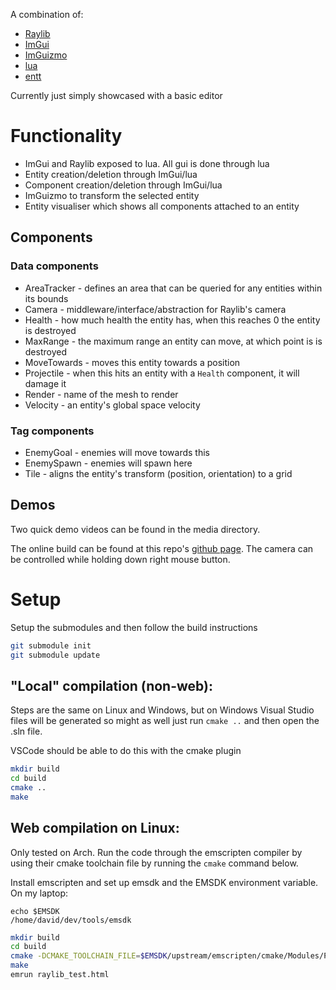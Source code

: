 A combination of:
- [Raylib](https://www.raylib.com/)
- [ImGui](https://www.raylib.com/)
- [ImGuizmo](https://github.com/CedricGuillemet/ImGuizmo)
- [lua](https://www.lua.org/)
- [entt](https://github.com/skypjack/entt)

Currently just simply showcased with a basic editor

# Functionality
- ImGui and Raylib exposed to lua. All gui is done through lua
- Entity creation/deletion through ImGui/lua
- Component creation/deletion through ImGui/lua
- ImGuizmo to transform the selected entity
- Entity visualiser which shows all components attached to an entity

## Components
### Data components
- AreaTracker - defines an area that can be queried for any entities within its bounds
- Camera - middleware/interface/abstraction for Raylib's camera
- Health - how much health the entity has, when this reaches 0 the entity is destroyed
- MaxRange - the maximum range an entity can move, at which point is is destroyed
- MoveTowards - moves this entity towards a position
- Projectile - when this hits an entity with a `Health` component, it will damage it
- Render - name of the mesh to render
- Velocity - an entity's global space velocity

### Tag components
- EnemyGoal - enemies will move towards this
- EnemySpawn - enemies will spawn here
- Tile - aligns the entity's transform (position, orientation) to a grid

## Demos

Two quick demo videos can be found in the media directory.

The online build can be found at this repo's
[github page](https://davidlyheddanielsson.github.io/raylib-scripting/).  The
camera can be controlled while holding down right mouse button.

# Setup

Setup the submodules and then follow the build instructions

```bash
git submodule init
git submodule update
```

## "Local" compilation (non-web):

Steps are the same on Linux and Windows, but on Windows Visual Studio files will
be generated so might as well just run `cmake ..` and then open the .sln file.

VSCode should be able to do this with the cmake plugin

```bash
mkdir build
cd build
cmake ..
make
```

## Web compilation on Linux:

Only tested on Arch. Run the code through the emscripten compiler by using their
cmake toolchain file by running the `cmake` command below.

Install emscripten and set up emsdk and the EMSDK environment variable. On my
laptop:
```
echo $EMSDK
/home/david/dev/tools/emsdk
```

```bash
mkdir build
cd build
cmake -DCMAKE_TOOLCHAIN_FILE=$EMSDK/upstream/emscripten/cmake/Modules/Platform/Emscripten.cmake -DPLATFORM=Web ..
make
emrun raylib_test.html
```

